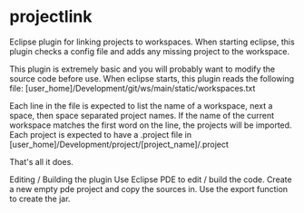 # projectlink
Eclipse plugin for linking projects to workspaces.
When starting eclipse, this plugin checks a config file and adds any missing project to the workspace.

This plugin is extremely basic and you will probably want to modify the source code before use.
When eclipse starts, this plugin reads the following file:
[user_home]/Development/git/ws/main/static/workspaces.txt

Each line in the file is expected to list the name of a workspace, next a space, then space separated project names.
If the name of the current workspace matches the first word on the line, the projects will be imported.
Each project is expected to have a .project file in
[user_home]/Development/project/[project_name]/.project

That's all it does.


Editing / Building the plugin
Use Eclipse PDE to edit / build the code.
Create a new empty pde project and copy the sources in.
Use the export function to create the jar.
